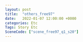 ```yaml
---
layout: post
title:  "others_free97"
date:   2022-01-07 12:00:00 +0000
categories: Etc
Tags: Story Etc
SceneCode: ["scene_free97_q1_s20"]
---
```

